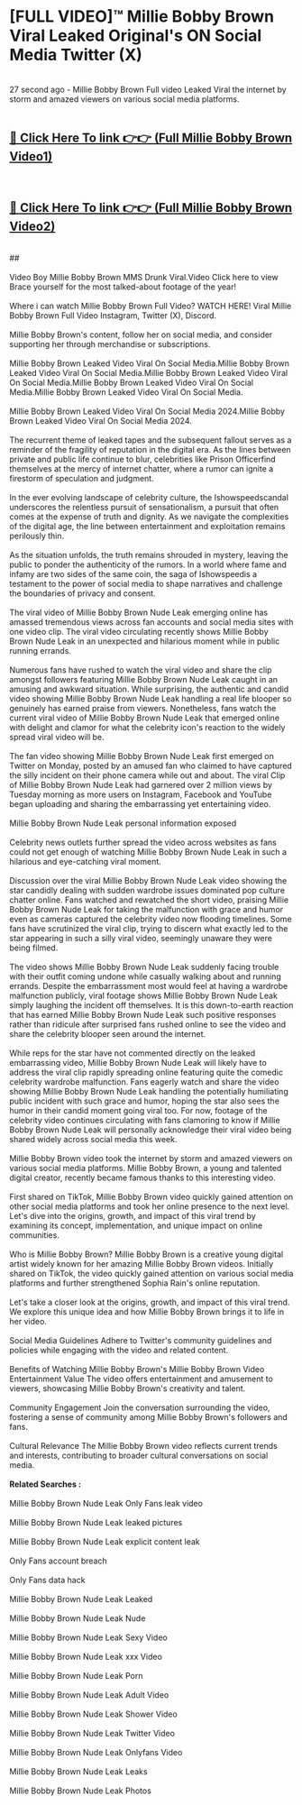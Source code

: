 # [FULL VIDEO]™ Millie Bobby Brown Viral Leaked Original's ON Social Media Twitter (X) <br>
<br>
27 second ago - Millie Bobby Brown Full video Leaked Viral the internet by storm and amazed viewers on various social media platforms.<br>

 <br>

##  <a href="https://play.123hd.live?title=Full Millie_Bobby_Brown&ref=git">🔴 Click Here To link 👉👉 (Full Millie Bobby Brown Video1)</a><br>
  <br>

##  <a href="https://play.123hd.live?title=Full Millie_Bobby_Brown&ref=git">🔴 Click Here To link 👉👉 (Full Millie Bobby Brown Video2)</a><br>
  <br>
  ##


  <br>

  <br>
Video Boy Millie Bobby Brown MMS Drunk Viral.Video Click here to view Brace yourself for the most talked-about footage of the year!
<br><br>
Where i can watch Millie Bobby Brown Full Video? WATCH HERE! Viral Millie Bobby Brown Full Video Instagram, Twitter (X), Discord.
<br><br>
Millie Bobby Brown's content, follow her on social media, and consider supporting her through merchandise or subscriptions.
<br><br>
Millie Bobby Brown Leaked Video Viral On Social Media.Millie Bobby Brown Leaked Video Viral On Social Media.Millie Bobby Brown Leaked Video Viral On Social Media.Millie Bobby Brown Leaked Video Viral On Social Media.Millie Bobby Brown Leaked Video Viral On Social Media.
<br><br>
Millie Bobby Brown Leaked Video Viral On Social Media 2024.Millie Bobby Brown Leaked Video Viral On Social Media 2024.
<br><br>
The recurrent theme of leaked tapes and the subsequent fallout serves as a reminder of the fragility of reputation in the digital era. As the lines between private and public life continue to blur, celebrities like Prison Officerfind themselves at the mercy of internet chatter, where a rumor can ignite a firestorm of speculation and judgment.
<br><br>
In the ever evolving landscape of celebrity culture, the Ishowspeedscandal underscores the relentless pursuit of sensationalism, a pursuit that often comes at the expense of truth and dignity. As we navigate the complexities of the digital age, the line between entertainment and exploitation remains perilously thin.
<br><br>
As the situation unfolds, the truth remains shrouded in mystery, leaving the public to ponder the authenticity of the rumors. In a world where fame and infamy are two sides of the same coin, the saga of Ishowspeedis a testament to the power of social media to shape narratives and challenge the boundaries of privacy and consent.
<br><br>
The viral video of Millie Bobby Brown Nude Leak emerging online has amassed tremendous views across fan accounts and social media sites with one video clip. The viral video circulating recently shows Millie Bobby Brown Nude Leak in an unexpected and hilarious moment while in public running errands.
<br><br>
Numerous fans have rushed to watch the viral video and share the clip amongst followers featuring Millie Bobby Brown Nude Leak caught in an amusing and awkward situation. While surprising, the authentic and candid video showing Millie Bobby Brown Nude Leak handling a real life blooper so genuinely has earned praise from viewers. Nonetheless, fans watch the current viral video of Millie Bobby Brown Nude Leak that emerged online with delight and clamor for what the celebrity icon's reaction to the widely spread viral video will be.
<br><br>
The fan video showing Millie Bobby Brown Nude Leak first emerged on Twitter on Monday, posted by an amused fan who claimed to have captured the silly incident on their phone camera while out and about. The viral Clip of Millie Bobby Brown Nude Leak had garnered over 2 million views by Tuesday morning as more users on Instagram, Facebook and YouTube began uploading and sharing the embarrassing yet entertaining video.
<br><br>
Millie Bobby Brown Nude Leak personal information exposed
<br><br>
Celebrity news outlets further spread the video across websites as fans could not get enough of watching Millie Bobby Brown Nude Leak in such a hilarious and eye-catching viral moment.
<br><br>
Discussion over the viral Millie Bobby Brown Nude Leak video showing the star candidly dealing with sudden wardrobe issues dominated pop culture chatter online. Fans watched and rewatched the short video, praising Millie Bobby Brown Nude Leak for taking the malfunction with grace and humor even as cameras captured the celebrity video now flooding timelines. Some fans have scrutinized the viral clip, trying to discern what exactly led to the star appearing in such a silly viral video, seemingly unaware they were being filmed.
<br><br>
The video shows Millie Bobby Brown Nude Leak suddenly facing trouble with their outfit coming undone while casually walking about and running errands. Despite the embarrassment most would feel at having a wardrobe malfunction publicly, viral footage shows Millie Bobby Brown Nude Leak simply laughing the incident off themselves. It is this down-to-earth reaction that has earned Millie Bobby Brown Nude Leak such positive responses rather than ridicule after surprised fans rushed online to see the video and share the celebrity blooper seen around the internet.
<br><br>
While reps for the star have not commented directly on the leaked embarrassing video, Millie Bobby Brown Nude Leak will likely have to address the viral clip rapidly spreading online featuring quite the comedic celebrity wardrobe malfunction. Fans eagerly watch and share the video showing Millie Bobby Brown Nude Leak handling the potentially humiliating public incident with such grace and humor, hoping the star also sees the humor in their candid moment going viral too. For now, footage of the celebrity video continues circulating with fans clamoring to know if Millie Bobby Brown Nude Leak will personally acknowledge their viral video being shared widely across social media this week.
<br><br>
Millie Bobby Brown video took the internet by storm and amazed viewers on various social media platforms. Millie Bobby Brown, a young and talented digital creator, recently became famous thanks to this interesting video.
<br><br>
First shared on TikTok, Millie Bobby Brown video quickly gained attention on other social media platforms and took her online presence to the next level. Let's dive into the origins, growth, and impact of this viral trend by examining its concept, implementation, and unique impact on online communities.
<br><br>
Who is Millie Bobby Brown? Millie Bobby Brown is a creative young digital artist widely known for her amazing Millie Bobby Brown videos. Initially shared on TikTok, the video quickly gained attention on various social media platforms and further strengthened Sophia Rain's online reputation.
<br><br>
Let's take a closer look at the origins, growth, and impact of this viral trend. We explore this unique idea and how Millie Bobby Brown brings it to life in her video.
<br><br>
Social Media Guidelines Adhere to Twitter's community guidelines and policies while engaging with the video and related content.
<br><br>
Benefits of Watching Millie Bobby Brown's Millie Bobby Brown Video Entertainment Value The video offers entertainment and amusement to viewers, showcasing Millie Bobby Brown's creativity and talent.
<br><br>
Community Engagement Join the conversation surrounding the video, fostering a sense of community among Millie Bobby Brown's followers and fans.
<br><br>
Cultural Relevance The Millie Bobby Brown video reflects current trends and interests, contributing to broader cultural conversations on social media.
<br><br>
<strong>Related Searches :</strong>
<br><br>
Millie Bobby Brown Nude Leak Only Fans leak video
<br><br>
Millie Bobby Brown Nude Leak leaked pictures
<br><br>
Millie Bobby Brown Nude Leak explicit content leak
<br><br>
Only Fans account breach
<br><br>
Only Fans data hack
<br><br>
Millie Bobby Brown Nude Leak Leaked
<br><br>
Millie Bobby Brown Nude Leak Nude
<br><br>
Millie Bobby Brown Nude Leak Sexy Video
<br><br>
Millie Bobby Brown Nude Leak xxx Video
<br><br>
Millie Bobby Brown Nude Leak Porn
<br><br>
Millie Bobby Brown Nude Leak Adult Video
<br><br>
Millie Bobby Brown Nude Leak Shower Video
<br><br>
Millie Bobby Brown Nude Leak Twitter Video
<br><br>
Millie Bobby Brown Nude Leak Onlyfans Video
<br><br>
Millie Bobby Brown Nude Leak Leaks
<br><br>
Millie Bobby Brown Nude Leak Photos